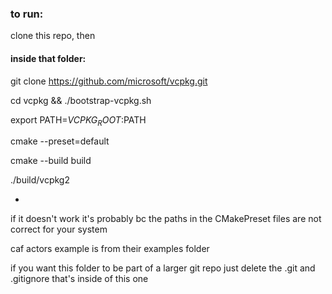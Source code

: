 ### to run:

clone this repo, then

#### inside that folder:

git clone https://github.com/microsoft/vcpkg.git

cd vcpkg && ./bootstrap-vcpkg.sh

export PATH=$VCPKG_ROOT:$PATH

cmake --preset=default

cmake --build build

./build/vcpkg2

-
if it doesn't work it's probably bc the paths in the CMakePreset files are not correct for your system

caf actors example is from their examples folder

if you want this folder to be part of a larger git repo just delete the .git and .gitignore that's inside of this one
